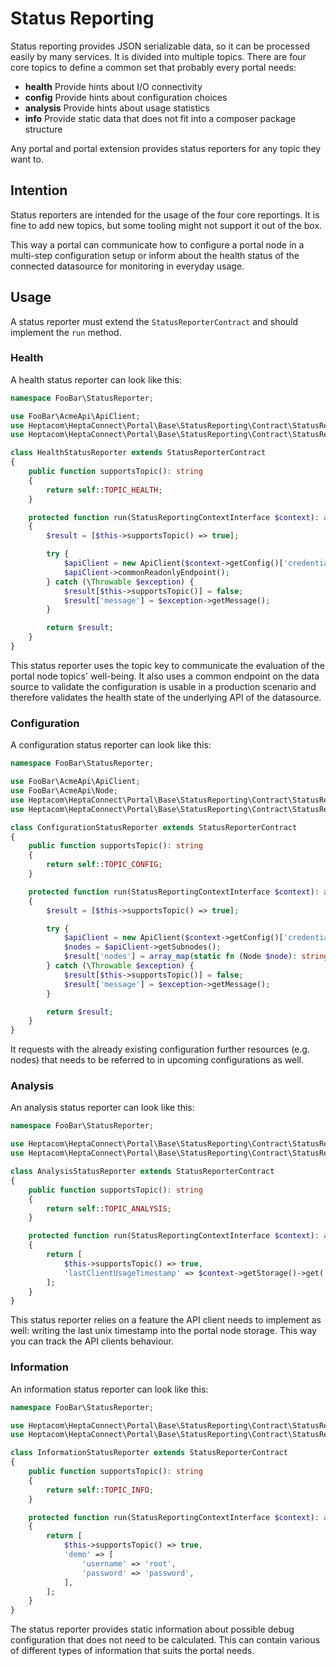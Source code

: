 # Status Reporting

Status reporting provides JSON serializable data, so it can be processed easily by many services.
It is divided into multiple topics.
There are four core topics to define a common set that probably every portal needs:

* **health** Provide hints about I/O connectivity
* **config** Provide hints about configuration choices
* **analysis** Provide hints about usage statistics
* **info** Provide static data that does not fit into a composer package structure

Any portal and portal extension provides status reporters for any topic they want to.

## Intention

Status reporters are intended for the usage of the four core reportings.
It is fine to add new topics, but some tooling might not support it out of the box.

This way a portal can communicate how to configure a portal node in a multi-step configuration setup or inform about the health status of the connected datasource for monitoring in everyday usage.

## Usage

A status reporter must extend the `StatusReporterContract` and should implement the `run` method.

### Health

A health status reporter can look like this:

```php
namespace FooBar\StatusReporter;

use FooBar\AcmeApi\ApiClient;
use Heptacom\HeptaConnect\Portal\Base\StatusReporting\Contract\StatusReporterContract;
use Heptacom\HeptaConnect\Portal\Base\StatusReporting\Contract\StatusReportingContextInterface;

class HealthStatusReporter extends StatusReporterContract
{
    public function supportsTopic(): string
    {
        return self::TOPIC_HEALTH;
    }

    protected function run(StatusReportingContextInterface $context): array
    {
        $result = [$this->supportsTopic() => true];

        try {
            $apiClient = new ApiClient($context->getConfig()['credentials']);
            $apiClient->commonReadonlyEndpoint();
        } catch (\Throwable $exception) {
            $result[$this->supportsTopic()] = false;
            $result['message'] = $exception->getMessage();
        }

        return $result;
    }
}
```

This status reporter uses the topic key to communicate the evaluation of the portal node topics' well-being.
It also uses a common endpoint on the data source to validate the configuration is usable in a production scenario and therefore validates the health state of the underlying API of the datasource.

### Configuration

A configuration status reporter can look like this:

```php
namespace FooBar\StatusReporter;

use FooBar\AcmeApi\ApiClient;
use FooBar\AcmeApi\Node;
use Heptacom\HeptaConnect\Portal\Base\StatusReporting\Contract\StatusReporterContract;
use Heptacom\HeptaConnect\Portal\Base\StatusReporting\Contract\StatusReportingContextInterface;

class ConfigurationStatusReporter extends StatusReporterContract
{
    public function supportsTopic(): string
    {
        return self::TOPIC_CONFIG;
    }

    protected function run(StatusReportingContextInterface $context): array
    {
        $result = [$this->supportsTopic() => true];

        try {
            $apiClient = new ApiClient($context->getConfig()['credentials']);
            $nodes = $apiClient->getSubnodes();
            $result['nodes'] = array_map(static fn (Node $node): string => $node->getId(), $nodes);
        } catch (\Throwable $exception) {
            $result[$this->supportsTopic()] = false;
            $result['message'] = $exception->getMessage();
        }

        return $result;
    }
}
```

It requests with the already existing configuration further resources (e.g. nodes) that needs to be referred to in upcoming configurations as well.

### Analysis

An analysis status reporter can look like this:

```php
namespace FooBar\StatusReporter;

use Heptacom\HeptaConnect\Portal\Base\StatusReporting\Contract\StatusReporterContract;
use Heptacom\HeptaConnect\Portal\Base\StatusReporting\Contract\StatusReportingContextInterface;

class AnalysisStatusReporter extends StatusReporterContract
{
    public function supportsTopic(): string
    {
        return self::TOPIC_ANALYSIS;
    }

    protected function run(StatusReportingContextInterface $context): array
    {
        return [
            $this->supportsTopic() => true,
            'lastClientUsageTimestamp' => $context->getStorage()->get('apiClientLastUsage'),
        ];
    }
}
```

This status reporter relies on a feature the API client needs to implement as well: writing the last unix timestamp into the portal node storage.
This way you can track the API clients behaviour.

### Information

An information status reporter can look like this:

```php
namespace FooBar\StatusReporter;

use Heptacom\HeptaConnect\Portal\Base\StatusReporting\Contract\StatusReporterContract;
use Heptacom\HeptaConnect\Portal\Base\StatusReporting\Contract\StatusReportingContextInterface;

class InformationStatusReporter extends StatusReporterContract
{
    public function supportsTopic(): string
    {
        return self::TOPIC_INFO;
    }

    protected function run(StatusReportingContextInterface $context): array
    {
        return [
            $this->supportsTopic() => true,
            'demo' => [
                'username' => 'root',
                'password' => 'password',
            ],
        ];
    }
}
```

The status reporter provides static information about possible debug configuration that does not need to be calculated.
This can contain various of different types of information that suits the portal needs.
